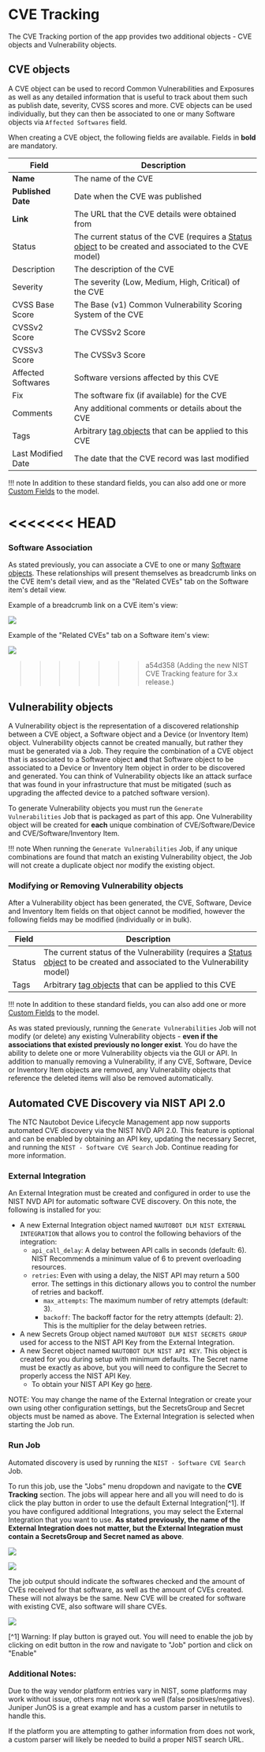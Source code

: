 # CVE Tracking

The CVE Tracking portion of the app provides two additional objects - CVE objects and Vulnerability objects.

## CVE objects

A CVE object can be used to record Common Vulnerabilities and Exposures as well as any detailed information that is useful to track about them such as publish date, severity, CVSS scores and more. CVE objects can be used individually, but they can then be associated to one or many Software objects via `Affected Softwares` field.

When creating a CVE object, the following fields are available. Fields in **bold** are mandatory.

| Field | Description |
| -- | -- |
| **Name** | The name of the CVE |
| **Published Date** | Date when the CVE was published |
| **Link** | The URL that the CVE details were obtained from |
| Status | The current status of the CVE (requires a [Status object](https://docs.nautobot.com/projects/core/en/stable/models/extras/status/) to be created and associated to the CVE model) |
| Description | The description of the CVE |
| Severity | The severity (Low, Medium, High, Critical) of the CVE |
| CVSS Base Score | The Base (v1) Common Vulnerability Scoring System of the CVE |
| CVSSv2 Score | The CVSSv2 Score |
| CVSSv3 Score | The CVSSv3 Score |
| Affected Softwares | Software versions affected by this CVE |
| Fix | The software fix (if available) for the CVE |
| Comments | Any additional comments or details about the CVE |
| Tags | Arbitrary [tag objects](https://docs.nautobot.com/projects/core/en/stable/models/extras/tag/) that can be applied to this CVE |
| Last Modified Date | The date that the CVE record was last modified |

!!! note
    In addition to these standard fields, you can also add one or more [Custom Fields](https://docs.nautobot.com/projects/core/en/stable/models/extras/customfield/) to the model.

<<<<<<< HEAD
=======
### Software Association

As stated previously, you can associate a CVE to one or many [Software objects](./software_lifecycle.md#software-objects). These relationships will present themselves as breadcrumb links on the CVE item's detail view, and as the "Related CVEs" tab on the Software item's detail view.

Example of a breadcrumb link on a CVE item's view:

![](../images/lcm_cve_breadcrumb.png)

Example of the "Related CVEs" tab on a Software item's view:

![](../images/lcm_software_breadcrumb.png)
>>>>>>> a54d358 (Adding the new NIST CVE Tracking feature for 3.x release.)

## Vulnerability objects

A Vulnerability object is the representation of a discovered relationship between a CVE object, a Software object and a Device (or Inventory Item) object. Vulnerability objects cannot be created manually, but rather they must be generated via a Job. They require the combination of a CVE object that is associated to a Software object **and** that Software object to be associated to a Device or Inventory Item object in order to be discovered and generated. You can think of Vulnerability objects like an attack surface that was found in your infrastructure that must be mitigated (such as upgrading the affected device to a patched software version).

To generate Vulnerability objects you must run the ``Generate Vulnerabilities`` Job that is packaged as part of this app. One Vulnerability object will be created for **each** unique combination of CVE/Software/Device and CVE/Software/Inventory Item.

!!! note
    When running the ``Generate Vulnerabilities`` Job, if any unique combinations are found that match an existing Vulnerability object, the Job will not create a duplicate object nor modify the existing object.

### Modifying or Removing Vulnerability objects

After a Vulnerability object has been generated, the CVE, Software, Device and Inventory Item fields on that object cannot be modified, however the following fields may be modified (individually or in bulk).

| Field | Description |
| -- | -- |
| Status | The current status of the Vulnerability (requires a [Status object](https://docs.nautobot.com/projects/core/en/stable/models/extras/status/) to be created and associated to the Vulnerability model) |
| Tags | Arbitrary [tag objects](https://docs.nautobot.com/projects/core/en/stable/models/extras/tag/) that can be applied to this CVE |

!!! note
    In addition to these standard fields, you can also add one or more [Custom Fields](https://docs.nautobot.com/projects/core/en/stable/models/extras/customfield/) to the model.

As was stated previously, running the ``Generate Vulnerabilities`` Job will not modify (or delete) any existing Vulnerability objects - **even if the associations that existed previously no longer exist**. You do have the ability to delete one or more Vulnerability objects via the GUI or API. In addition to manually removing a Vulnerability, if any CVE, Software, Device or Inventory Item objects are removed, any Vulnerability objects that reference the deleted items will also be removed automatically.

## Automated CVE Discovery via NIST API 2.0
The NTC Nautobot Device Lifecycle Management app now supports automated CVE discovery via the NIST NVD API 2.0.  This feature is optional and can be enabled by obtaining an API key, updating the necessary Secret, and running the ``NIST - Software CVE Search`` Job. Continue reading for more information.

### External Integration
An External Integration must be created and configured in order to use the NIST NVD API for automatic software CVE discovery. On this note, the following is installed for you:

- A new External Integration object named ``NAUTOBOT DLM NIST EXTERNAL INTEGRATION`` that allows you to control the following behaviors of the integration:
    - ``api_call_delay``: A delay between API calls in seconds (default: 6).  NIST Recommends a minimum value of 6 to prevent overloading resources.
    - ``retries``: Even with using a delay, the NIST API may return a 500 error.  The settings in this dictionary allows you to control the number of retries and backoff.
        - ``max_attempts``: The maximum number of retry attempts (default: 3).
        - ``backoff``: The backoff factor for the retry attempts (default: 2).  This is the multiplier for the delay between retries.
- A new Secrets Group object named ``NAUTOBOT DLM NIST SECRETS GROUP`` used for access to the NIST API Key from the External Integration.
- A new Secret object named ``NAUTOBOT DLM NIST API KEY``.  This object is created for you during setup with minimum defaults.  The Secret name must be exactly as above, but you will need to configure the Secret to properly access the NIST API Key.
    - To obtain your NIST API Key go [here]('https://nvd.nist.gov/developers/request-an-api-key').

NOTE: You may change the name of the External Integration or create your own using other configuration settings, but the SecretsGroup and Secret objects must be named as above.  The External Integration is selected when starting the Job run.


### Run Job
Automated discovery is used by running the ``NIST - Software CVE Search`` Job.

To run this job, use the "Jobs" menu dropdown and navigate to the **CVE Tracking** section. The jobs will appear here and all you will need to do is click the play button in order to use the default External Integration[^1].  If you have configured additional Integrations, you may select the External Integration that you want to use.  **As stated previously, the name of the External Integration does not matter, but the External Integration must contain a SecretsGroup and Secret named as above**.

![](../images/lcm_cve_nist_job.png)

![](../images/lcm_cve_nist_job_run.png)

The job output should indicate the softwares checked and the amount of CVEs received for that software, as well as the amount of CVEs created.  These will not always be the same.  New CVE will be created for software with existing CVE, also software will share CVEs.

![](../images/lcm_cve_nist_job_log.png)

[^1] Warning: If play button is grayed out. You will need to enable the job by clicking on edit button in the row and navigate to "Job" portion and click on "Enable"


### Additional Notes:
Due to the way vendor platform entries vary in NIST, some platforms may work without issue, others may not work so well (false positives/negatives).  Juniper JunOS is a great example and has a custom parser in netutils to handle this.

If the platform you are attempting to gather information from does not work, a custom parser will likely be needed to build a proper NIST search URL.
